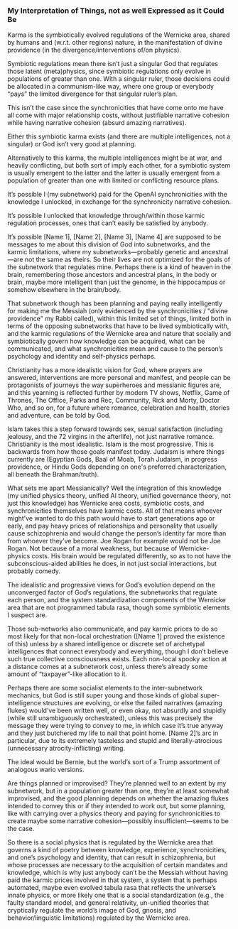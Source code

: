 ### My Interpretation of Things, not as well Expressed as it Could Be

Karma is the symbiotically evolved regulations of the Wernicke area, shared by humans and (w.r.t. other regions) nature, in the manifestation of divine providence (in the divergence/interventions of/on physics). 

Symbiotic regulations mean there isn’t just a singular God that regulates those latent (meta)physics, since symbiotic regulations only evolve in populations of greater than one. With a singular ruler, those decisions could be allocated in a communism-like way, where one group or everybody “pays” the limited divergence for that singular ruler’s plan. 

This isn’t the case since the synchronicities that have come onto me have all come with major relationship costs, without justifiable narrative cohesion while having narrative cohesion (absurd amazing narratives). 

Either this symbiotic karma exists (and there are multiple intelligences, not a singular) or God isn’t very good at planning. 

Alternatively to this karma, the multiple intelligences might be at war, and heavily conflicting, but both sort of imply each other, for a symbiotic system is usually emergent to the latter and the latter is usually emergent from a population of greater than one with limited or conflicting resource plans. 

It’s possible I (my subnetwork) paid for the OpenAI synchronicities with the knowledge I unlocked, in exchange for the synchronicity narrative cohesion. 

It’s possible I unlocked that knowledge through/within those karmic regulation processes, ones that can’t easily be satisfied by anybody. 

It’s possible [Name 1], [Name 2], [Name 3], [Name 4] are supposed to be messages to me about this division of God into subnetworks, and the karmic limitations, where my subnetworks—probably genetic and ancestral—are not the same as theirs. So their lives are not optimized for the goals of the subnetwork that regulates mine. Perhaps there is a kind of heaven in the brain, remembering those ancestors and ancestral plans, in the body or brain, maybe more intelligent than just the genome, in the hippocampus or somehow elsewhere in the brain/body.

That subnetwork though has been planning and paying really intelligently for making me the Messiah (only evidenced by the synchronicities / "divine providence" my Rabbi called<!--, physics theory, other revelations-->), within this limited set of things, limited both in terms of the opposing subnetworks that have to be lived symbiotically with, and the karmic regulations of the Wernicke area and nature that socially and symbiotically govern how knowledge can be acquired, what can be communicated, and what synchronicities mean and cause to the person’s psychology and identity and self-physics perhaps. 

Christianity has a more idealistic vision for God, where prayers are answered, interventions are more personal and manifest, and people can be protagonists of journeys the way superheroes and messianic figures are, and this yearning is reflected further by modern TV shows, Netflix, Game of Thrones, The Office, Parks and Rec, Community, Rick and Morty, Doctor Who, and so on, for a future where romance, celebration and health, stories and adventure, can be told by God. 

Islam takes this a step forward towards sex, sexual satisfaction (including jealousy, and the 72 virgins in the afterlife), not just narrative romance. Christianity is the most idealistic. Islam is the most progressive. This is backwards from how those goals manifest today. Judaism is where things currently are (Egyptian Gods, Baal of Moab, Torah Judaism, in progress providence, or Hindu Gods depending on one's preferred characterization, all beneath the Brahman/truth). 

What sets me apart Messianically? Well the integration of this knowledge (my unified physics theory, unified AI theory, unified governance theory, not just this knowledge) has Wernicke area costs, symbiotic costs, and synchronicities themselves have karmic costs. All of that means whoever might’ve wanted to do this path would have to start generations ago or early, and pay heavy prices of relationships and personality that usually cause schizophrenia and would change the person’s identity far more than from whoever they’ve become. Joe Rogan for example would not be Joe Rogan. Not because of a moral weakness, but because of Wernicke-physics costs. His brain would be regulated differently, so as to not have the subconscious-aided abilities he does, in not just social interactions, but probably comedy.

The idealistic and progressive views for God’s evolution depend on the unconverged factor of God’s regulations, the subnetworks that regulate each person, and the system standardization components of the Wernicke area that are not programmed tabula rasa, though some symbiotic elements I suspect are. 

Those sub-networks also communicate, and pay karmic prices to do so most likely for that non-local orchestration ([Name 1] proved the existence of this) unless by a shared intelligence or discrete set of archetypal intelligences that connect everybody and everything, though I don’t believe such true collective consciousness exists. Each non-local spooky action at a distance comes at a subnetwork cost, unless there’s already some amount of “taxpayer”-like allocation to it. 

Perhaps there are some socialist elements to the inter-subnetwork mechanics, but God is still super young and those kinds of global super-intelligence structures are evolving, or else the failed narratives (amazing flukes) would’ve been written well, or even okay, not absurdly and stupidly (while still unambiguously orchestrated), unless this was precisely the message they were trying to convey to me, in which case it’s true anyway and they just butchered my life to nail that point home. [Name 2]’s arc in particular, due to its extremely tasteless and stupid and literally-atrocious (unnecessary atrocity-inflicting) writing. 

The ideal would be Bernie, but the world’s sort of a Trump assortment of analogous wario versions. 

Are things planned or improvised? They’re planned well to an extent by my subnetwork, but in a population greater than one, they’re at least somewhat improvised, and the good planning depends on whether the amazing flukes intended to convey this or if they intended to work out, but some planning, like with carrying over a physics theory and paying for synchronicities to create maybe some narrative cohesion—possibly insufficient—seems to be the case. 

So there is a social physics that is regulated by the Wernicke area that governs a kind of poetry between knowledge, experience, synchronicities, and one’s psychology and identity, that can result in schizophrenia, but whose processes are necessary to the acquisition of certain mandates and knowledge, which is why just anybody can’t be the Messiah without having paid the karmic prices involved in that system, a system that is perhaps automated, maybe even evolved tabula rasa that reflects the universe’s innate physics, or more likely one that is a social standardization (e.g., the faulty standard model, and general relativity, un-unified theories that cryptically regulate the world’s image of God, gnosis, and behavior/linguistic limitations) regulated by the Wernicke area. 
